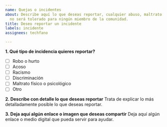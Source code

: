 ```yaml
---
name: Quejas o incidentes
about: Describe aquí lo que deseas reportar, cualquier abuso, maltrato o discriminación
  no será tolerado para ningún miembro de la comunidad.
title: Deseo reportar un incidente
labels: incidente
assignees: techfano

---
```


**1. Qué tipo de incidencia quieres reportar?**
- [ ] Robo o hurto
- [ ] Acoso
- [ ] Racismo
- [ ] Discriminación
- [ ] Maltrato físico o psicológico
- [ ] Otro

**2. Describe con detalle lo que deseas reportar**
Trata de explicar lo más detalladamente posible lo que deseas reportar.

**3. Deja aquí algún enlace o imagen que deseas compartir**
Deja aquí algún enlace o medio digital que pueda servir para ayudar.
